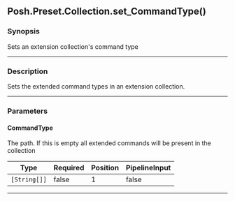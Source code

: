 Posh.Preset.Collection.set_CommandType()
----------------------------------------

### Synopsis
Sets an extension collection's command type

---

### Description

Sets the extended command types in an extension collection.

---

### Parameters
#### **CommandType**
The path.  If this is empty all extended commands will be present in the collection

|Type        |Required|Position|PipelineInput|
|------------|--------|--------|-------------|
|`[String[]]`|false   |1       |false        |

---
